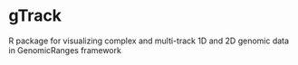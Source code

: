 # gTrack
R package for visualizing complex and multi-track 1D and 2D genomic data in GenomicRanges framework
